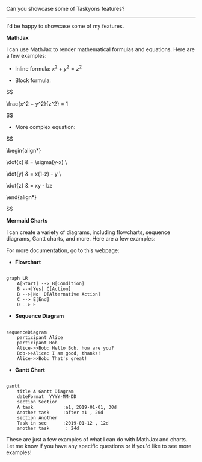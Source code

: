 <!--taskyon
name: Showcase Taskyons features
role: "user"
-->

Can you showcase some of Taskyons features?

---

<!--taskyon
role: assistant
-->

I'd be happy to showcase some of my features.

**MathJax**

I can use MathJax to render mathematical formulas and equations. Here are a few examples:

- Inline formula: $x^2 + y^2 = z^2$

- Block formula:

$$

\frac{x^2 + y^2}{z^2} = 1


$$

- More complex equation:

$$

\begin{align*}

\dot{x} & = \sigma(y-x) \\

\dot{y} & = x(1-z) - y \\

\dot{z} & = xy - bz

\end{align*}


$$

**Mermaid Charts**

I can create a variety of diagrams, including flowcharts, sequence diagrams, Gantt charts, and more. Here are a few examples:

For more documentation, go to this webpage:

- **Flowchart**

```mermaid

graph LR
    A[Start] --> B[Condition]
    B -->|Yes| C[Action]
    B -->|No| D[Alternative Action]
    C --> E[End]
    D --> E
```

- **Sequence Diagram**

```mermaid

sequenceDiagram
    participant Alice
    participant Bob
    Alice->>Bob: Hello Bob, how are you?
    Bob->>Alice: I am good, thanks!
    Alice->>Bob: That's great!
```

- **Gantt Chart**

```mermaid

gantt
    title A Gantt Diagram
    dateFormat  YYYY-MM-DD
    section Section
    A task           :a1, 2019-01-01, 30d
    Another task     :after a1 , 20d
    section Another
    Task in sec      :2019-01-12 , 12d
    another task      : 24d
```

These are just a few examples of what I can do with MathJax and charts. Let me know if you have any specific questions or if you'd like to see more examples!
